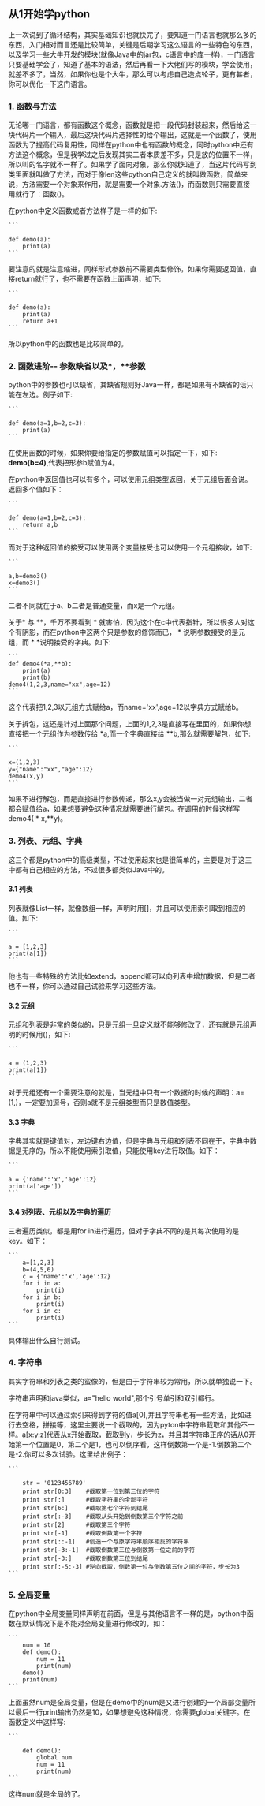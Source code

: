 ## 从1开始学python
上一次说到了循环结构，其实基础知识也就快完了，要知道一门语言也就那么多的东西，入门相对而言还是比较简单，关键是后期学习这么语言的一些特色的东西，以及学习一些大牛开发的模块(就像Java中的jar包，c语言中的库一样)，一门语言只要基础学会了，知道了基本的语法，然后再看一下大佬们写的模块，学会使用，就差不多了，当然，如果你也是个大牛，那么可以考虑自己造点轮子，更有甚者，你可以优化一下这门语言。
### 1. 函数与方法
无论哪一门语言，都有函数这个概念，函数就是把一段代码封装起来，然后给这一块代码片一个输入，最后这块代码片选择性的给个输出，这就是一个函数了，使用函数为了提高代码复用性，同样在python中也有函数的概念，同时python中还有方法这个概念，但是我学过之后发现其实二者本质差不多，只是放的位置不一样，所以叫的名字就不一样了。如果学了面向对象，那么你就知道了，当这片代码写到类里面就叫做了方法，而对于像len这些python自己定义的就叫做函数，简单来说，方法需要一个对象来作用，就是需要一个对象.方法()，而函数则只需要直接用就行了：函数()。  

在python中定义函数或者方法样子是一样的如下:  

	```
	
	def demo(a):
	    print(a)
	```
要注意的就是注意缩进，同样形式参数前不需要类型修饰，如果你需要返回值，直接return就行了，也不需要在函数上面声明，如下:  

	```
	
	def demo(a):
	    print(a)
		return a+1
	```
所以python中的函数也是比较简单的。  

### 2. 函数进阶-- 参数缺省以及*，**参数
python中的参数也可以缺省，其缺省规则好Java一样，都是如果有不缺省的话只能在左边。例子如下:  

	```
	
	def demo(a=1,b=2,c=3):
	    print(a)
	```
在使用函数的时候，如果你要给指定的参数赋值可以指定一下，如下:  **demo(b=4)**,代表把形参b赋值为4。
  
在python中返回值也可以有多个，可以使用元组类型返回，关于元组后面会说。返回多个值如下：  

	```
	
	def demo(a=1,b=2,c=3):
	    return a,b
	```
而对于这种返回值的接受可以使用两个变量接受也可以使用一个元组接收，如下:  

	```

	a,b=demo3()
	x=demo3()
	```
二者不同就在于a、b二者是普通变量，而x是一个元组。  

关于* 与 **，千万不要看到 * 就害怕，因为这个在c中代表指针，所以很多人对这个有阴影，而在python中这两个只是参数的修饰而已， * 说明参数接受的是元组，而  * *说明接受的字典。如下:  

	```
	def demo4(*a,**b):
   	 	print(a)
   	    print(b)
	demo4(1,2,3,name="xx",age=12)
	```
这个代表把1,2,3以元组方式赋给a，而name='xx',age=12以字典方式赋给b。  

关于拆包，这还是针对上面那个问题，上面的1,2,3是直接写在里面的，如果你想直接把一个元组作为参数传给 *a,而一个字典直接给 **b,那么就需要解包，如下:

	```

	x=(1,2,3)
	y={"name":"xx","age":12}   
	demo4(x,y)
	```
如果不进行解包，而是直接进行参数传递，那么x,y会被当做一对元组输出，二者都会赋值给a，如果想要避免这种情况就需要进行解包。在调用的时候这样写 demo4( * x,**y)。  

### 3. 列表、元组、字典
这三个都是python中的高级类型，不过使用起来也是很简单的，主要是对于这三中都有自己相应的方法，不过很多都类似Java中的。  

#### 3.1 列表
列表就像List一样，就像数组一样，声明时用[]，并且可以使用索引取到相应的值。如下:  

	```

	a = [1,2,3]
	print(a[1]) 
	```
他也有一些特殊的方法比如extend，append都可以向列表中增加数据，但是二者也不一样，你可以通过自己试验来学习这些方法。    

#### 3.2 元组
元组和列表是非常的类似的，只是元组一旦定义就不能够修改了，还有就是元组声明的时候用()，如下:  

	```

	a = (1,2,3)
	print(a[1]) 
	```
对于元组还有一个需要注意的就是，当元组中只有一个数据的时候的声明：a=(1,)，一定要加逗号，否则a就不是元组类型而只是数值类型。  

#### 3.3 字典
字典其实就是键值对，左边键右边值，但是字典与元组和列表不同在于，字典中数据是无序的，所以不能使用索引取值，只能使用key进行取值。如下：  

	```

	a = {'name':'x','age':12}
	print(a['age']) 
	```

#### 3.4 对列表、元组以及字典的遍历
三者遍历类似，都是用for in进行遍历，但对于字典不同的是其每次使用的是key。如下：  

	```
		a=[1,2,3]
		b=(4,5,6)
		c = {'name':'x','age':12}
		for i in a:
		    print(i)
		for i in b:
		    print(i)
		for i in c:
		    print(i)
	```

具体输出什么自行测试。

### 4. 字符串
其实字符串和列表之类的蛮像的，但是由于字符串较为常用，所以就单独说一下。  

字符串声明和java类似，a="hello world",那个引号单引和双引都行。  

在字符串中可以通过索引来得到字符的值a[0],并且字符串也有一些方法，比如进行去空格，拼接等，这里主要说一个截取的，因为pyton中字符串截取和其他不一样。a[x:y:z]代表从x开始截取，截取到y，步长为z，并且其字符串正序的话从0开始第一个位置是0，第二个是1，也可以倒序看，这样倒数第一个是-1.倒数第二个是-2.你可以多次试验。这里给出例子：  

	```
	
		str = '0123456789'
		print str[0:3]    #截取第一位到第三位的字符
		print str[:]      #截取字符串的全部字符
		print str[6:]     #截取第七个字符到结尾
		print str[:-3]    #截取从头开始到倒数第三个字符之前
		print str[2]      #截取第三个字符
		print str[-1]     #截取倒数第一个字符
		print str[::-1]   #创造一个与原字符串顺序相反的字符串
		print str[-3:-1]  #截取倒数第三位与倒数第一位之前的字符
		print str[-3:]    #截取倒数第三位到结尾
		print str[:-5:-3] #逆向截取，倒数第一位与倒数第五位之间的字符，步长为3
	```

### 5. 全局变量
在python中全局变量同样声明在前面，但是与其他语言不一样的是，python中函数在默认情况下是不能对全局变量进行修改的，如：  

	```
		num = 10
		def demo():
		    num = 11
		    print(num)
		demo()
		print(num)
	```
上面虽然num是全局变量，但是在demo中的num是又进行创建的一个局部变量所以最后一行print输出仍然是10，如果想避免这种情况，你需要global关键字。在函数定义中这样写:
	
	```
	
		def demo():
		    global num
		    num = 11
		    print(num)
	```

这样num就是全局的了。